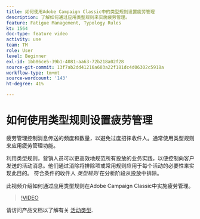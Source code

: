 ```yaml
---
title: 如何使用Adobe Campaign Classic中的类型规则设置疲劳管理
description: 了解如何通过应用类型规则来实施疲劳管理。
feature: Fatigue Management, Typology Rules
kt: 1564
doc-type: feature video
activity: use
team: TM
role: User
level: Beginner
exl-id: 1bb86ce5-39b1-4081-aa63-72b218a02f28
source-git-commit: 13f7ab2dd41216a603a22f181dc4d06302c5918a
workflow-type: tm+mt
source-wordcount: '143'
ht-degree: 41%

---
```


# 如何使用类型规则设置疲劳管理

疲劳管理控制消息传送的频度和数量，以避免过度招徕收件人。通常使用类型规则来应用疲劳管理功能。

利用类型规则，营销人员可以更高效地规范所有投放的业务实践，以便控制向客户发送的活动消息。他们通过消除将排除项或常用规则应用于每个活动的必要性来实现此目的。 符合条件的收件人 *类型规则* 在分析阶段从投放中排除。

此视频介绍如何通过应用类型规则在Adobe Campaign Classic中实施疲劳管理。

>[!VIDEO](https://video.tv.adobe.com/v/25090?quality=12&learn=on)

请访问产品文档以了解有关 [活动类型](https://experienceleague.adobe.com/docs/campaign-classic/using/orchestrating-campaigns/campaign-optimization/about-campaign-typologies.html?lang=zh-Hans).
